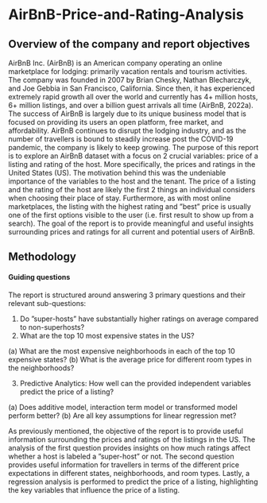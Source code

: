 # AirBnB-Price-and-Rating-Analysis

## Overview of the company and report objectives

AirBnB Inc. (AirBnB) is an American company operating an online marketplace for lodging:
primarily vacation rentals and tourism activities. The company was founded in 2007 by Brian
Chesky, Nathan Blecharczyk, and Joe Gebbia in San Francisco, California. Since then, it has
experienced extremely rapid growth all over the world and currently has 4+ million hosts,
6+ million listings, and over a billion guest arrivals all time (AirBnB, 2022a). The success of
AirBnB is largely due to its unique business model that is focused on providing its users an
open platform, free market, and affordability. AirBnB continues to disrupt the lodging industry,
and as the number of travellers is bound to steadily increase post the COVID-19 pandemic, the
company is likely to keep growing.
The purpose of this report is to explore an AirBnB dataset with a focus on 2 crucial variables:
price of a listing and rating of the host. More specifically, the prices and ratings in the United
States (US). The motivation behind this was the undeniable importance of the variables to the
host and the tenant. The price of a listing and the rating of the host are likely the first 2
things an individual considers when choosing their place of stay. Furthermore, as with most
online marketplaces, the listing with the highest rating and ”best” price is usually one of the first
options visible to the user (i.e. first result to show up from a search). The goal of the report
is to provide meaningful and useful insights surrounding prices and ratings for all current and
potential users of AirBnB.

## Methodology

#### Guiding questions

The report is structured around answering 3 primary questions and their relevant sub-questions:
1. Do ”super-hosts” have substantially higher ratings on average compared to non-superhosts?
2. What are the top 10 most expensive states in the US?

(a) What are the most expensive neighborhoods in each of the top 10 expensive states?
(b) What is the average price for different room types in the neighborhoods?

3. Predictive Analytics: How well can the provided independent variables predict the price
of a listing?

(a) Does additive model, interaction term model or transformed model perform better?
(b) Are all key assumptions for linear regression met?

As previously mentioned, the objective of the report is to provide useful information surrounding
the prices and ratings of the listings in the US. The analysis of the first question provides insights
on how much ratings affect whether a host is labeled a ”super-host” or not. The second question
provides useful information for travellers in terms of the different price expectations in different
states, neighborhoods, and room types. Lastly, a regression analysis is performed to predict the
price of a listing, highlighting the key variables that influence the price of a listing.
